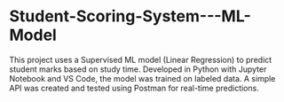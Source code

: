 # Student-Scoring-System---ML-Model
This project uses a Supervised ML model (Linear Regression) to predict student marks based on study time. Developed in Python with Jupyter Notebook and VS Code, the model was trained on labeled data. A simple API was created and tested using Postman for real-time predictions.
